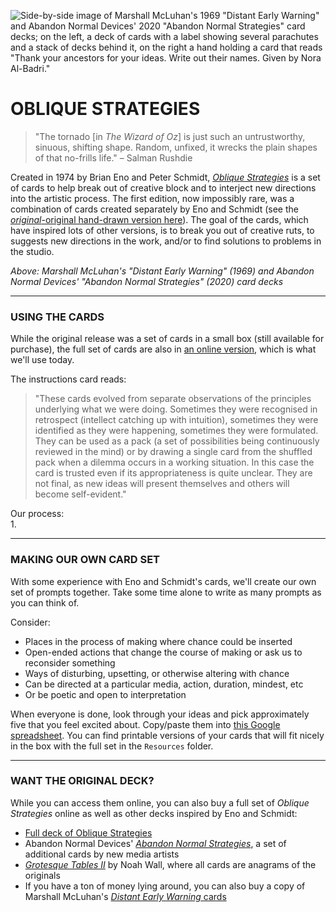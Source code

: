 ![Side-by-side image of Marshall McLuhan's 1969 "Distant Early Warning" and Abandon Normal Devices' 2020 "Abandon Normal Strategies" card decks; on the left, a deck of cards with a label showing several parachutes and a stack of decks behind it, on the right a hand holding a card that reads "Thank your ancestors for your ideas. Write out their names. Given by Nora Al-Badri."](https://raw.githubusercontent.com/jeffThompson/ChanceAndRandomness-TransartInstitute/main/Images/ActivityHeaders/DistantEarlyWarning-AbandonNormalStrategies-CardDecks.jpg)

# OBLIQUE STRATEGIES    

> "The tornado [in *The Wizard of Oz*] is just such an untrustworthy, sinuous, shifting shape. Random, unfixed, it wrecks the plain shapes of that no-frills life." – Salman Rushdie  

Created in 1974 by Brian Eno and Peter Schmidt, [*Oblique Strategies*](https://www.enoshop.co.uk/product/oblique-strategies.html) is a set of cards to help break out of creative block and to interject new directions into the artistic process. The first edition, now impossibly rare, was a combination of cards created separately by Eno and Schmidt (see the [*original*-original hand-drawn version here](https://www.openculture.com/2018/12/behold-original-deck-oblique-strategies-cards-handwritten-brian-eno.html)). The goal of the cards, which have inspired lots of other versions, is to break you out of creative ruts, to suggests new directions in the work, and/or to find solutions to problems in the studio.

*Above: Marshall McLuhan's "Distant Early Warning" (1969) and Abandon Normal Devices' "Abandon Normal Strategies" (2020) card decks*

***

### USING THE CARDS  

While the original release was a set of cards in a small box (still available for purchase), the full set of cards are also in [an online version](http://stoney.sb.org/eno/oblique.html), which is what we'll use today.

The instructions card reads:  

> "These cards evolved from separate observations of the principles underlying what we were doing. Sometimes they were recognised in retrospect (intellect catching up with intuition), sometimes they were identified as they were happening, sometimes they were formulated. They can be used as a pack (a set of possibilities being continuously reviewed in the mind) or by drawing a single card from the shuffled pack when a dilemma occurs in a working situation. In this case the card is trusted even if its appropriateness is quite unclear. They are not final, as new ideas will present themselves and others will become self-evident."

Our process:  
1. 

***

### MAKING OUR OWN CARD SET  
With some experience with Eno and Schmidt's cards, we'll create our own set of prompts together. Take some time alone to write as many prompts as you can think of.

Consider:  
* Places in the process of making where chance could be inserted  
* Open-ended actions that change the course of making or ask us to reconsider something  
* Ways of disturbing, upsetting, or otherwise altering with chance  
* Can be directed at a particular media, action, duration, mindest, etc  
* Or be poetic and open to interpretation  

When everyone is done, look through your ideas and pick approximately five that you feel excited about. Copy/paste them into [this Google spreadsheet](https://docs.google.com/spreadsheets/d/19r_zCrLL11vQRgdgbIfalCGM7Kb-qYL4gK5ddWgXeqw/edit?usp=sharing). You can find printable versions of your cards that will fit nicely in the box with the full set in the `Resources` folder.

***

### WANT THE ORIGINAL DECK?  
While you can access them online, you can also buy a full set of *Oblique Strategies* online as well as other decks inspired by Eno and Schmidt:  

* [Full deck of Oblique Strategies](https://www.enoshop.co.uk/product/oblique-strategies.html)  
* Abandon Normal Devices' [*Abandon Normal Strategies*](https://www.andfestival.org.uk/ans), a set of additional cards by new media artists  
* [*Grotesque Tables II*](https://www.grotesquetablesii.com/faqmobile) by Noah Wall, where all cards are anagrams of the originals  
* If you have a ton of money lying around, you can also buy a copy of Marshall McLuhan's [*Distant Early Warning* cards](https://ericmcluhan.com/bookshop/#cards)  

